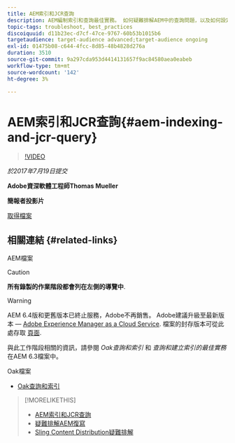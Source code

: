 ```yaml
---
title: AEM索引和JCR查詢
description: AEM編制索引和查詢最佳實務。 如何疑難排解AEM中的查詢問題，以及如何設定和管理索引。
topic-tags: troubleshoot, best_practices
discoiquuid: d11b23ec-d7cf-47ce-9767-60b53b1015b6
targetaudience: target-audience advanced;target-audience ongoing
exl-id: 01475b08-c644-4fcc-8d85-48b4828d276a
duration: 3510
source-git-commit: 9a297cda953d4414131657f9ac84580aea0eabeb
workflow-type: tm+mt
source-wordcount: '142'
ht-degree: 3%

---
```


# AEM索引和JCR查詢{#aem-indexing-and-jcr-query}

>[!VIDEO](https://video.tv.adobe.com/v/19133/?quality=9)

*於2017年7月19日提交*

**Adobe資深軟體工程師Thomas Mueller**

**簡報者投影片**

[取得檔案](assets/aem-gems-aem-indexing-and-jcr-query.pdf)

## 相關連結 {#related-links}

AEM檔案

>[!CAUTION]
>
>**所有錄製的作業階段都會列在左側的導覽中**.

>[!WARNING]
>
>AEM 6.4版和更舊版本已終止服務，Adobe不再銷售。  Adobe建議升級至最新版本 —  [Adobe Experience Manager as a Cloud Service](https://experienceleague.adobe.com/docs/experience-manager-cloud-service.html).  檔案的封存版本可從此處存取 [頁面](https://experienceleague.adobe.com/docs/experience-manager-release-information/aem-release-updates/previous-updates/aem-previous-versions.html).
>
>與此工作階段相關的資訊，請參閱 *Oak查詢和索引* 和 *查詢和建立索引的最佳實務* 在AEM 6.3檔案中。

Oak檔案

* [Oak查詢和索引](https://experienceleague.adobe.com/docs/experience-manager-65/deploying/deploying/queries-and-indexing.html)

<!--
[Get back to the Overview](https://helpx.adobe.com/experience-manager/kt/eseminars/gems/aem-index.html)
-->

>[!MORELIKETHIS]
>
>* [AEM索引和JCR查詢](aem-indexing-jcr-query.md)
>* [疑難排解AEM復寫](aem-troubleshooting-aem-replication.md)
>* [Sling Content Distribution疑難排解](aem-troubleshooting-sling.md)
<!-- 
>* linking to helpx, removed for now [Adobe Experience Manager: AEM 6.x Maintenance Tasks](https://helpx.adobe.com/experience-manager/kt/eseminars/ccoo-aem-Aug-register.html)
-->
